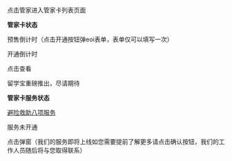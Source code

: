 点击管家进入管家卡列表页面

**管家卡状态**

  预售倒计时（点击开通按钮弹eoi表单，表单仅可以填写一次）

  开通倒计时

  点击查看

  留学宝重磅推出，尽请期待

**管家卡服务状态**

  [避险救助八项服务](/product-overview-and-use-cases/functional-requirements/sheng-huo/bi-xian-jiu-zhu.md)

  服务未开通

  点击弹窗（我们的服务即将上线如您需要提前了解更多请点击确认按钮，我们的工作人员随后将与您取得联系）

